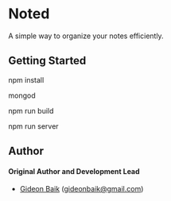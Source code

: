 # Noted

A simple way to organize your notes efficiently.

## Getting Started

npm install

mongod

npm run build

npm run server

## Author

#### Original Author and Development Lead

- [Gideon Baik](https://github.com/gbaik) (gideonbaik@gmail.com)